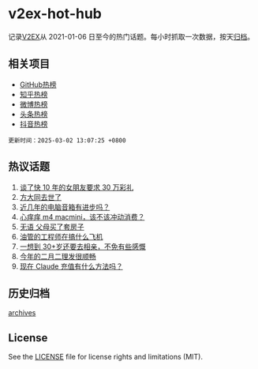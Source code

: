 # v2ex-hot-hub

 记录[V2EX](https://www.v2ex.com/)从 2021-01-06 日至今的热门话题。每小时抓取一次数据，按天[归档](archives)。
 
 ## 相关项目

- [GitHub热榜](https://github.com/it985/github-hot-hub)
- [知乎热榜](https://github.com/it985/zhihu-hot-hub)
- [微博热榜](https://github.com/it985/weibo-hot-hub)
- [头条热榜](https://github.com/it985/toutiao-hot-hub)
- [抖音热榜](https://github.com/it985/douyin-hot-hub)


 `更新时间：2025-03-02 13:07:25 +0800`

## 热议话题

1. [谈了快 10 年的女朋友要求 30 万彩礼](https://www.v2ex.com/t/1115118)
1. [方大同去世了](https://www.v2ex.com/t/1115074)
1. [近几年的电脑音箱有进步吗？](https://www.v2ex.com/t/1115084)
1. [心痒痒 m4 macmini，该不该冲动消费？](https://www.v2ex.com/t/1115174)
1. [无语 父母买了套房子](https://www.v2ex.com/t/1115112)
1. [油管的工程师在搞什么飞机](https://www.v2ex.com/t/1115126)
1. [一想到 30+岁还要去相亲，不免有些感慨](https://www.v2ex.com/t/1115202)
1. [今年的二月二理发很顺畅](https://www.v2ex.com/t/1115092)
1. [现在 Claude 充值有什么方法吗？](https://www.v2ex.com/t/1115095)

## 历史归档

[archives](archives)

## License

See the [LICENSE](LICENSE) file for license rights and limitations (MIT).

